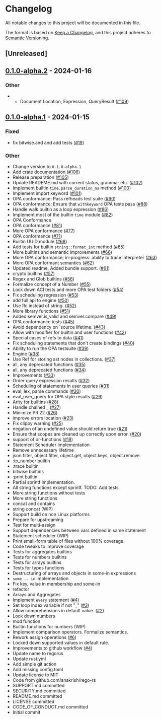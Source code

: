 # Changelog
All notable changes to this project will be documented in this file.

The format is based on [Keep a Changelog](https://keepachangelog.com/en/1.0.0/),
and this project adheres to [Semantic Versioning](https://semver.org/spec/v2.0.0.html).

## [Unreleased]

## [0.1.0-alpha.2](https://github.com/anakrish/regorus/compare/v0.1.0-alpha.1...v0.1.0-alpha.2) - 2024-01-16

### Other
- - Document Location, Expression, QueryResult ([#109](https://github.com/anakrish/regorus/pull/109))

## [0.1.0-alpha.1](https://github.com/microsoft/regorus/releases/tag/v0.1.0-alpha.1) - 2024-01-15

### Fixed
- fix bitwise.and and add tests ([#19](https://github.com/microsoft/regorus/pull/19))

### Other
- Change version to `0.1.0-alpha.1`
- Add crate documentation ([#106](https://github.com/microsoft/regorus/pull/106))
- Release preparation ([#105](https://github.com/microsoft/regorus/pull/105))
- Update READEME.md with current status, grammar etc. ([#102](https://github.com/microsoft/regorus/pull/102))
- Implement builtin `time.parse_duration_ns` method ([#100](https://github.com/microsoft/regorus/pull/100))
- Implement import keyword ([#101](https://github.com/microsoft/regorus/pull/101))
- OPA conformance: Pass refheads test suite ([#90](https://github.com/microsoft/regorus/pull/90))
- OPA conformance: Ensure that `withkeyword` OPA tests pass ([#88](https://github.com/microsoft/regorus/pull/88))
- Handle walk builtin as a loop expression ([#86](https://github.com/microsoft/regorus/pull/86))
- Implement most of the builtin `time` module ([#82](https://github.com/microsoft/regorus/pull/82))
- OPA Conformance
- OPA conformance ([#81](https://github.com/microsoft/regorus/pull/81))
- More OPA conformance ([#77](https://github.com/microsoft/regorus/pull/77))
- OPA conformance ([#71](https://github.com/microsoft/regorus/pull/71))
- Builtin UUID module ([#68](https://github.com/microsoft/regorus/pull/68))
- Add tests for builtin `string::format_int` method ([#65](https://github.com/microsoft/regorus/pull/65))
- More builtins and semantic improvements ([#66](https://github.com/microsoft/regorus/pull/66))
- More OPA conformance; in-progress: ability to trace interpreter ([#63](https://github.com/microsoft/regorus/pull/63))
- More OPA conformant semantics ([#62](https://github.com/microsoft/regorus/pull/62))
- Updated readme. Added bundle support. ([#61](https://github.com/microsoft/regorus/pull/61))
- crypto builtins ([#57](https://github.com/microsoft/regorus/pull/57))
- Regex and Glob builtins ([#56](https://github.com/microsoft/regorus/pull/56))
- Formalize concept of a Number ([#55](https://github.com/microsoft/regorus/pull/55))
- Lock down ACI tests and more OPA test folders ([#54](https://github.com/microsoft/regorus/pull/54))
- Fix scheduling regression ([#53](https://github.com/microsoft/regorus/pull/53))
- add full api to engine ([#50](https://github.com/microsoft/regorus/pull/50))
- Use Rc<str> instead of string. ([#52](https://github.com/microsoft/regorus/pull/52))
- More library functions ([#51](https://github.com/microsoft/regorus/pull/51))
- Added semver.is_valid and semver.compare ([#49](https://github.com/microsoft/regorus/pull/49))
- OPA conformance tests ([#45](https://github.com/microsoft/regorus/pull/45))
- Avoid dependency on `source lifetime. ([#43](https://github.com/microsoft/regorus/pull/43))
- Allow with modifier for builtin and user functions ([#42](https://github.com/microsoft/regorus/pull/42))
- Special cases of refs to data ([#41](https://github.com/microsoft/regorus/pull/41))
- Fix scheduling statements that don't create bindings ([#40](https://github.com/microsoft/regorus/pull/40))
- Ability to run the OPA testsuite ([#39](https://github.com/microsoft/regorus/pull/39))
- Engine ([#38](https://github.com/microsoft/regorus/pull/38))
- Use Ref for storing ast nodes in collections. ([#37](https://github.com/microsoft/regorus/pull/37))
- all, any deprecated functions ([#35](https://github.com/microsoft/regorus/pull/35))
- all, any deprecated functions ([#34](https://github.com/microsoft/regorus/pull/34))
- Improvements ([#33](https://github.com/microsoft/regorus/pull/33))
- Order query expression results ([#32](https://github.com/microsoft/regorus/pull/32))
- Scheduling of statements in user queries ([#31](https://github.com/microsoft/regorus/pull/31))
- eval, lex, parse commands ([#30](https://github.com/microsoft/regorus/pull/30))
- eval_user_query for OPA style results ([#29](https://github.com/microsoft/regorus/pull/29))
- Arity for builtins ([#28](https://github.com/microsoft/regorus/pull/28))
- Handle chained _ ([#27](https://github.com/microsoft/regorus/pull/27))
- Minimize PR 22  ([#26](https://github.com/microsoft/regorus/pull/26))
- improve errors location ([#23](https://github.com/microsoft/regorus/pull/23))
- Fix clippy warning ([#25](https://github.com/microsoft/regorus/pull/25))
- negation of an undefined value should return true ([#21](https://github.com/microsoft/regorus/pull/21))
- Ensure that scopes are cleaned up correctly upon error. ([#20](https://github.com/microsoft/regorus/pull/20))
- support of or-functions ([#18](https://github.com/microsoft/regorus/pull/18))
- Statement Scheduler Implementation
- Remove unnecessary lifetime
- json.filter, object.filter, object.get, object.keys, object.remove
- :to_number builtin
- :trace builtin
- bitwise builtins
- :print builtin
- Partial sprintf implementation.
- All string functions except sprintf. TODO: Add tests
- More string functions without tests
- More string functions
- concat and contains
- string concat (WIP)
- Support build on non Linux platforms
- Prepare for upstreaming
- Test for multi-assign
- Support dependencies between vars defined in same statement
- Statement scheduler (WIP)
- Print small-form table of files without 100% coverage.
- Code tweaks to improve coverage
- Tests for aggregates builtins
- Tests for numbers builtins
- Tests for arrays builtins
- Tests for types functions
- Destructuring of arrays and objects in some-in expressions
- `some .. in` implementation
- Fix key, value in membership and some-in
- refactor
- Arrays and Aggregates
- Implement `every` statement ([#4](https://github.com/microsoft/regorus/pull/4))
- Set loop index variable if not "_" ([#3](https://github.com/microsoft/regorus/pull/3))
- Allow comprehensions in default value. ([#2](https://github.com/microsoft/regorus/pull/2))
- Lock down numbers
- mod function
- Builtin functions for numbers (WIP)
- Implement comparison operators. Formalize semantics.
- Rework assign operations ([#6](https://github.com/microsoft/regorus/pull/6))
- Locked down supported values in default rule.
- Improvements to github workflow ([#4](https://github.com/microsoft/regorus/pull/4))
- Update name to regorus
- Update rust.yml
- Add simple git action
- Add missing config.toml
- Update license to MIT
- Code from github.com/anakrish/rego-rs
- SUPPORT.md committed
- SECURITY.md committed
- README.md committed
- LICENSE committed
- CODE_OF_CONDUCT.md committed
- Initial commit
